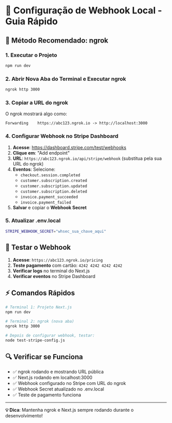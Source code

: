 # 🔗 Configuração de Webhook Local - Guia Rápido

## 🚀 Método Recomendado: ngrok

### 1. Executar o Projeto
```bash
npm run dev
```

### 2. Abrir Nova Aba do Terminal e Executar ngrok
```bash
ngrok http 3000
```

### 3. Copiar a URL do ngrok
O ngrok mostrará algo como:
```
Forwarding    https://abc123.ngrok.io -> http://localhost:3000
```

### 4. Configurar Webhook no Stripe Dashboard

1. **Acesse**: https://dashboard.stripe.com/test/webhooks
2. **Clique em**: "Add endpoint"  
3. **URL**: `https://abc123.ngrok.io/api/stripe/webhook` (substitua pela sua URL do ngrok)
4. **Eventos**: Selecione:
   - `checkout.session.completed`
   - `customer.subscription.created`
   - `customer.subscription.updated`
   - `customer.subscription.deleted`
   - `invoice.payment_succeeded`
   - `invoice.payment_failed`
5. **Salvar** e copiar o **Webhook Secret**

### 5. Atualizar .env.local
```bash
STRIPE_WEBHOOK_SECRET="whsec_sua_chave_aqui"
```

## 🧪 Testar o Webhook

1. **Acesse**: `https://abc123.ngrok.io/pricing`
2. **Teste pagamento** com cartão: `4242 4242 4242 4242`
3. **Verificar logs** no terminal do Next.js
4. **Verificar eventos** no Stripe Dashboard

## ⚡ Comandos Rápidos

```bash
# Terminal 1: Projeto Next.js
npm run dev

# Terminal 2: ngrok (nova aba)
ngrok http 3000

# Depois de configurar webhook, testar:
node test-stripe-config.js
```

## 🔍 Verificar se Funciona

- ✅ ngrok rodando e mostrando URL pública
- ✅ Next.js rodando em localhost:3000
- ✅ Webhook configurado no Stripe com URL do ngrok
- ✅ Webhook Secret atualizado no .env.local
- ✅ Teste de pagamento funciona

---

**💡 Dica**: Mantenha ngrok e Next.js sempre rodando durante o desenvolvimento!

